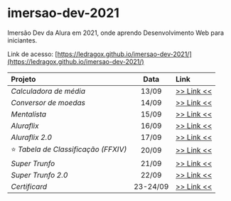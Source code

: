 # imersao-dev-2021

Imersão Dev da Alura em 2021, onde aprendo Desenvolvimento Web para iniciantes.

Link de acesso: [https://ledragox.github.io/imersao-dev-2021/](https://ledragox.github.io/imersao-dev-2021/)

<div align="center">

| Projeto                              |   Data   | Link                                         |
| :----------------------------------- | :------: | :------------------------------------------- |
| _Calculadora de média_               |  13/09   | [>> Link <<](./src/calculadora-de-media/)    |
| _Conversor de moedas_                |  14/09   | [>> Link <<](./src/conversor-de-moedas/)     |
| _Mentalista_                         |  15/09   | [>> Link <<](./src/mentalista/)              |
| _Aluraflix_                          |  16/09   | [>> Link <<](./src/aluraflix/)               |
| _Aluraflix 2.0_                      |  17/09   | [>> Link <<](./src/aluraflix-2/)             |
| ⭐ _Tabela de Classificação (FFXIV)_ |  20/09   | [>> Link <<](./src/tabela-de-classificacao/) |
| _Super Trunfo_                       |  21/09   | [>> Link <<](./src/super-trunfo/)            |
| _Super Trunfo 2.0_                   |  22/09   | [>> Link <<](./src/super-trunfo-2/)          |
| _Certificard_                        | 23-24/09 | [>> Link <<](./src/certificard/)             |

</div>
